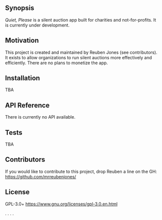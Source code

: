## Synopsis

*Quiet, Please* is a silent auction app built for charities and not-for-profits.
It is currently under development.

## Motivation

This project is created and maintained by Reuben Jones (see contributors). It exists
to allow organizations to run silent auctions more effectively and efficiently.
There are no plans to monetize the app.

## Installation

TBA

## API Reference

There is currently no API available.

## Tests

TBA

## Contributors

If you would like to contribute to this project, drop Reuben a line on the GH:
https://github.com/mrreubenjones/


## License

GPL-3.0+
https://www.gnu.org/licenses/gpl-3.0.en.html

.
.
.
.


